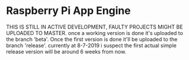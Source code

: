 # Raspberry Pi App Engine
THIS IS STILL IN ACTIVE DEVELOPMENT, FAULTY PROJECTS MIGHT BE UPLOADED TO MASTER.
once a working version is done it's uploaded to the branch 'beta'.
Once the first version is done it'll be uploaded to the branch 'release'.
currently at 8-7-2019 i suspect the first actual simple release version will be around 6 weeks from now.
